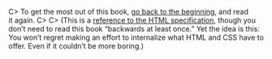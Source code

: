 C> To get the most out of this book, [go back to the beginning](#toc-html), and read it again.
C>
C> (This is a [reference to the HTML specification](https://html.spec.whatwg.org/multipage/introduction.html#how-to-read-this-specification), though you don’t need to read this book “backwards at least once.” Yet the idea is this: You won’t regret making an effort to internalize what HTML and CSS have to offer. Even if it couldn’t be more boring.)